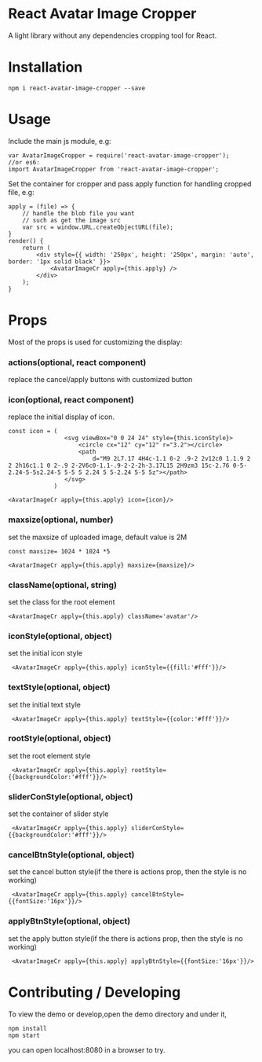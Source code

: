 # React Avatar Image Cropper

A light library without any dependencies cropping tool for React.

# Installation

    npm i react-avatar-image-cropper --save

# Usage

Include the main js module, e.g:

    var AvatarImageCropper = require('react-avatar-image-cropper');
    //or es6:
    import AvatarImageCropper from 'react-avatar-image-cropper';

Set the container for cropper and pass apply function for handling cropped file, e.g:
    
    apply = (file) => {
        // handle the blob file you want
        // such as get the image src
        var src = window.URL.createObjectURL(file);
    }
    render() {
        return (
            <div style={{ width: '250px', height: '250px', margin: 'auto', border: '1px solid black' }}>
                <AvatarImageCr apply={this.apply} />
            </div>
        );
    }

# Props

Most of the props is used for customizing the display:

### actions(optional, react component)

replace the cancel/apply buttons with customized button

### icon(optional, react component)

replace the initial display of icon.
  
    const icon = (
                    <svg viewBox="0 0 24 24" style={this.iconStyle}>
                        <circle cx="12" cy="12" r="3.2"></circle>
                        <path
                            d="M9 2L7.17 4H4c-1.1 0-2 .9-2 2v12c0 1.1.9 2 2 2h16c1.1 0 2-.9 2-2V6c0-1.1-.9-2-2-2h-3.17L15 2H9zm3 15c-2.76 0-5-2.24-5-5s2.24-5 5-5 5 2.24 5 5-2.24 5-5 5z"></path>
                    </svg>
                 )

    <AvatarImageCr apply={this.apply} icon={icon}/>

### maxsize(optional, number)

set the maxsize of uploaded image, default value is 2M

    const maxsize= 1024 * 1024 *5

    <AvatarImageCr apply={this.apply} maxsize={maxsize}/>

### className(optional, string)

set the class for the root element

    <AvatarImageCr apply={this.apply} className='avatar'/>

### iconStyle(optional, object)

set the initial icon style

     <AvatarImageCr apply={this.apply} iconStyle={{fill:'#fff'}}/>

### textStyle(optional, object)

set the initial text style

     <AvatarImageCr apply={this.apply} textStyle={{color:'#fff'}}/>

### rootStyle(optional, object)

set the root element  style

     <AvatarImageCr apply={this.apply} rootStyle={{backgroundColor:'#fff'}}/>

### sliderConStyle(optional, object)

set the container of slider style

     <AvatarImageCr apply={this.apply} sliderConStyle={{backgroundColor:'#fff'}}/>

### cancelBtnStyle(optional, object)

set the cancel button style(if the there is actions prop, then the style is no working)

     <AvatarImageCr apply={this.apply} cancelBtnStyle={{fontSize:'16px'}}/>

### applyBtnStyle(optional, object)

set the apply button style(if the there is actions prop, then the style is no working)

     <AvatarImageCr apply={this.apply} applyBtnStyle={{fontSize:'16px'}}/>

# Contributing / Developing

To view the demo or develop,open the demo directory and under it, 
    
    npm install
    npm start

you can open localhost:8080 in a browser to try.

